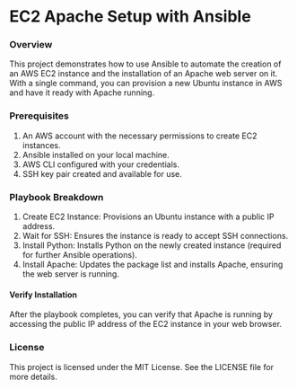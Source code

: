 <h1><u></u>EC2 Apache Setup with Ansible</h1>

<h3>Overview</h3>

This project demonstrates how to use Ansible to automate the creation of an AWS EC2 instance
and the installation of an Apache web server on it. With a single command, you can provision a new Ubuntu instance in 
AWS and have it ready with Apache running.

<h3>Prerequisites</h3>
<ol>
<li>An AWS account with the necessary permissions to create EC2 instances.</li>
<li>Ansible installed on your local machine.</li>
<li>AWS CLI configured with your credentials.</li>
<li>SSH key pair created and available for use.</li>
</ol>

<h3>Playbook Breakdown</h3>
<ol>
<li>Create EC2 Instance: Provisions an Ubuntu instance with a public IP address.</li>
<li>Wait for SSH: Ensures the instance is ready to accept SSH connections.</li>
<li>Install Python: Installs Python on the newly created instance (required for further Ansible operations).</li>
<li>Install Apache: Updates the package list and installs Apache, ensuring the web server is running.</li>
</ol>

  <h4>Verify Installation</h4>
After the playbook completes, you can verify that Apache is running by accessing the public IP address of the EC2 instance in your web browser.

<h3>License</h3>
This project is licensed under the MIT License. See the LICENSE file for more details.
